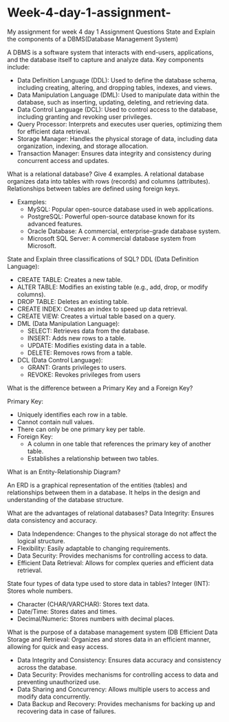 # Week-4-day-1-assignment-
My assignment for week 4 day 1
Assignment Questions
State and Explain the components of a DBMS(Database Management System)


A DBMS is a software system that interacts with end-users, applications, and the database itself to capture and analyze data. Key components include:
 * Data Definition Language (DDL): Used to define the database schema, including creating, altering, and dropping tables, indexes, and views.
 * Data Manipulation Language (DML): Used to manipulate data within the database, such as inserting, updating, deleting, and retrieving data.
 * Data Control Language (DCL): Used to control access to the database, including granting and revoking user privileges.
 * Query Processor: Interprets and executes user queries, optimizing them for efficient data retrieval.
 * Storage Manager: Handles the physical storage of data, including data organization, indexing, and storage allocation.
 * Transaction Manager: Ensures data integrity and consistency during concurrent access and updates.

   

What is a relational database? Give 4 examples.
A relational database organizes data into tables with rows (records) and columns (attributes). Relationships between tables are defined using foreign keys.
 * Examples:
   * MySQL: Popular open-source database used in web applications.
   * PostgreSQL: Powerful open-source database known for its advanced features.
   * Oracle Database: A commercial, enterprise-grade database system.
   * Microsoft SQL Server: A commercial database system from Microsoft.
     

State and Explain three classifications of SQL?
DDL (Data Definition Language):
   * CREATE TABLE: Creates a new table.
   * ALTER TABLE: Modifies an existing table (e.g., add, drop, or modify columns).
   * DROP TABLE: Deletes an existing table.
   * CREATE INDEX: Creates an index to speed up data retrieval.
   * CREATE VIEW: Creates a virtual table based on a query.
 * DML (Data Manipulation Language):
   * SELECT: Retrieves data from the database.
   * INSERT: Adds new rows to a table.
   * UPDATE: Modifies existing data in a table.
   * DELETE: Removes rows from a table.
 * DCL (Data Control Language):
   * GRANT: Grants privileges to users.
   * REVOKE: Revokes privileges from users 

What is the difference between a Primary Key and a Foreign Key?

Primary Key:
   * Uniquely identifies each row in a table.
   * Cannot contain null values.
   * There can only be one primary key per table.
 * Foreign Key:
   * A column in one table that references the primary key of another table.
   * Establishes a relationship between two tables.

What is an Entity-Relationship Diagram?

An ERD is a graphical representation of the entities (tables) and relationships between them in a database. It helps in the design and understanding of the database structure.

What are the advantages of relational databases?
Data Integrity: Ensures data consistency and accuracy.
 * Data Independence: Changes to the physical storage do not affect the logical structure.
 * Flexibility: Easily adaptable to changing requirements.
 * Data Security: Provides mechanisms for controlling access to data.
 * Efficient Data Retrieval: Allows for complex queries and efficient data retrieval.
   

State four types of data type used to store data in tables?
Integer (INT): Stores whole numbers.
 * Character (CHAR/VARCHAR): Stores text data.
 * Date/Time: Stores dates and times.
 * Decimal/Numeric: Stores numbers with decimal places.

What is the purpose of a database management system (DB
Efficient Data Storage and Retrieval: Organizes and stores data in an efficient manner, allowing for quick and easy access.
 * Data Integrity and Consistency: Ensures data accuracy and consistency across the database.
 * Data Security: Provides mechanisms for controlling access to data and preventing unauthorized use.
 * Data Sharing and Concurrency: Allows multiple users to access and modify data concurrently.
 * Data Backup and Recovery: Provides mechanisms for backing up and recovering data in case of failures.

